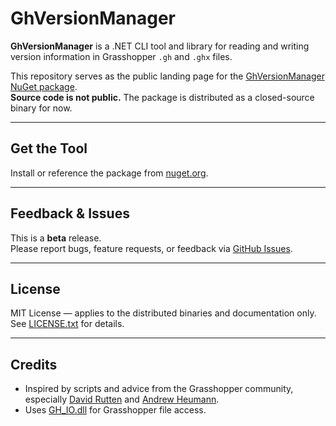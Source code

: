# GhVersionManager

**GhVersionManager** is a .NET CLI tool and library for reading and writing version information in Grasshopper `.gh` and `.ghx` files.

This repository serves as the public landing page for the [GhVersionManager NuGet package](https://www.nuget.org/packages/GhVersionManager/).  
**Source code is not public.** The package is distributed as a closed-source binary for now.

---

## Get the Tool

Install or reference the package from [nuget.org](https://www.nuget.org/packages/GhVersionManager/).

---

## Feedback & Issues

This is a **beta** release.  
Please report bugs, feature requests, or feedback via [GitHub Issues](https://github.com/timsdesigns/GhVersionManager/issues).

---

## License

MIT License — applies to the distributed binaries and documentation only.  
See [LICENSE.txt](LICENSE.txt) for details.

---

## Credits

- Inspired by scripts and advice from the Grasshopper community, especially [David Rutten](https://www.grasshopper3d.com/profile/DavidRutten) and [Andrew Heumann](https://www.grasshopper3d.com/profile/AndrewHeumann).
- Uses [GH_IO.dll](https://mcneel.github.io/grasshopper-api-docs/api/grasshopper/html/N_GH_IO.htm) for Grasshopper file access.
